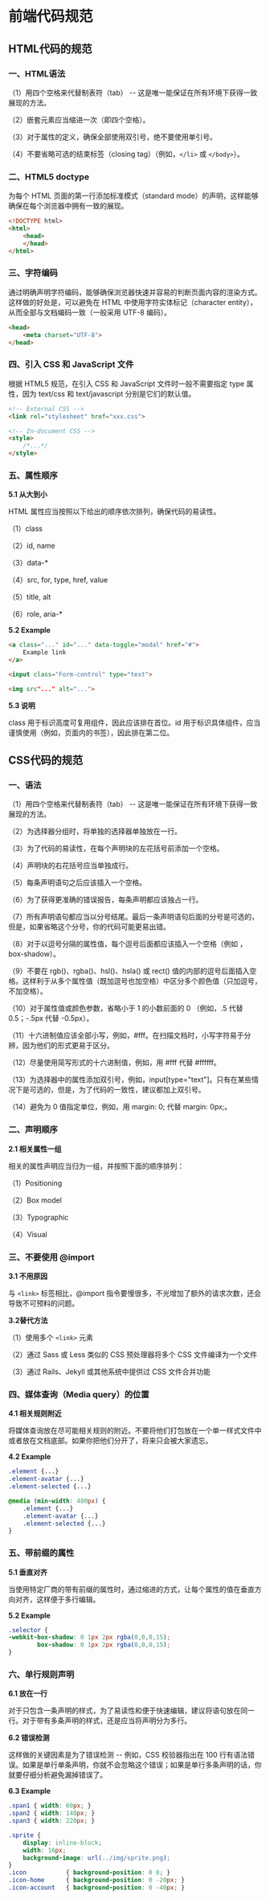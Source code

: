 # 前端代码规范

## **HTML代码的规范**

### 一、HTML语法

（1）用四个空格来代替制表符（tab） -- 这是唯一能保证在所有环境下获得一致展现的方法。

（2）嵌套元素应当缩进一次（即四个空格）。

（3）对于属性的定义，确保全部使用双引号，绝不要使用单引号。

（4）不要省略可选的结束标签（closing tag）（例如，`</li>` 或 `</body>`）。

### **二、HTML5 doctype**

为每个 HTML 页面的第一行添加标准模式（standard mode）的声明，这样能够确保在每个浏览器中拥有一致的展现。

```html
<!DOCTYPE html>
<html>
    <head>
    </head>   
</html>
```

### **三、字符编码**

通过明确声明字符编码，能够确保浏览器快速并容易的判断页面内容的渲染方式。这样做的好处是，可以避免在 HTML 中使用字符实体标记（character entity），从而全部与文档编码一致（一般采用 UTF-8 编码）。

```html
<head>
    <meta charset="UTF-8">
</head>
```

### **四、引入 CSS 和 JavaScript 文件**

根据 HTML5 规范，在引入 CSS 和 JavaScript 文件时一般不需要指定 type 属性，因为 text/css 和 text/javascript 分别是它们的默认值。

```html
<!-- External CSS -->
<link rel="stylesheet" href="xxx.css">

<!-- In-document CSS -->
<style>
    /*...*/
</style>
```

### **五、属性顺序**

**5.1 从大到小**

HTML 属性应当按照以下给出的顺序依次排列，确保代码的易读性。

（1）class

（2）id, name

（3）data-*

（4）src, for, type, href, value

（5）title, alt

（6）role, aria-*

**5.2 Example**

```html
<a class="..." id="..." data-toggle="modal" href="#">
	Example link
</a>

<input class="Form-control" type="text">

<img src"..." alt="...">
```

**5.3 说明**

class 用于标识高度可复用组件，因此应该排在首位。id 用于标识具体组件，应当谨慎使用（例如，页面内的书签），因此排在第二位。



## CSS代码的规范

### **一、语法**

（1）用四个空格来代替制表符（tab） -- 这是唯一能保证在所有环境下获得一致展现的方法。

（2）为选择器分组时，将单独的选择器单独放在一行。

（3）为了代码的易读性，在每个声明块的左花括号前添加一个空格。

（4）声明块的右花括号应当单独成行。

（5）每条声明语句之后应该插入一个空格。

（6）为了获得更准确的错误报告，每条声明都应该独占一行。

（7）所有声明语句都应当以分号结尾。最后一条声明语句后面的分号是可选的，但是，如果省略这个分号，你的代码可能更易出错。

（8）对于以逗号分隔的属性值，每个逗号后面都应该插入一个空格（例如 ，box-shadow）。

（9）不要在 rgb()、rgba()、hsl()、hsla() 或 rect() 值的内部的逗号后面插入空格。这样利于从多个属性值（既加逗号也加空格）中区分多个颜色值（只加逗号，不加空格）。

（10）对于属性值或颜色参数，省略小于 1 的小数前面的 0 （例如，.5 代替 0.5；-.5px 代替 -0.5px）。

（11）十六进制值应该全部小写，例如，#fff。在扫描文档时，小写字符易于分辨，因为他们的形式更易于区分。

（12）尽量使用简写形式的十六进制值，例如，用 #fff 代替 #ffffff。

（13）为选择器中的属性添加双引号，例如，input[type="text"]。只有在某些情况下是可选的，但是，为了代码的一致性，建议都加上双引号。

（14）避免为 0 值指定单位，例如，用 margin: 0; 代替 margin: 0px;。

### **二、声明顺序**

**2.1 相关属性一组**

相关的属性声明应当归为一组，并按照下面的顺序排列：

（1）Positioning

（2）Box model

（3）Typographic

（4）Visual

### **三、不要使用 @import**

**3.1 不用原因**

与 `<link>` 标签相比，@import 指令要慢很多，不光增加了额外的请求次数，还会导致不可预料的问题。

**3.2替代方法**

（1）使用多个 `<link>` 元素

（2）通过 Sass 或 Less 类似的 CSS 预处理器将多个 CSS 文件编译为一个文件

（3）通过 Rails、Jekyll 或其他系统中提供过 CSS 文件合并功能

### **四、媒体查询（Media query）的位置**

**4.1 相关规则附近**

将媒体查询放在尽可能相关规则的附近。不要将他们打包放在一个单一样式文件中或者放在文档底部。如果你把他们分开了，将来只会被大家遗忘。

**4.2 Example**

```css
.element {...}
.element-avatar {...}
.element-selected {...}

@media (min-width: 480px) {
    .element {...}
    .element-avatar {...}
    .element-selected {...}
}
```

### **五、带前缀的属性**

**5.1 垂直对齐**

当使用特定厂商的带有前缀的属性时，通过缩进的方式，让每个属性的值在垂直方向对齐，这样便于多行编辑。

**5.2 Example**

```css
.selector {
-webkit-box-shadow: 0 1px 2px rgba(0,0,0,15);
        box-shadow: 0 1px 2px rgba(0,0,0,15);
}
```

### **六、单行规则声明**

**6.1 放在一行**

对于只包含一条声明的样式，为了易读性和便于快速编辑，建议将语句放在同一行。对于带有多条声明的样式，还是应当将声明分为多行。

**6.2 错误检测**

这样做的关键因素是为了错误检测 -- 例如，CSS 校验器指出在 100 行有语法错误。如果是单行单条声明，你就不会忽略这个错误；如果是单行多条声明的话，你就要仔细分析避免漏掉错误了。

**6.3 Example**

```css
.span1 { width: 60px; }
.span2 { width: 140px; }
.span3 { width: 220px; }

.sprite {
    display: inline-block;
    width: 16px;
    background-image: url(../img/sprite.png);
}
.icon			{ background-position: 0 0; }
.icon-home		{ background-position: 0 -20px; }
.icon-account	{ background-position: 0 -40px; }
```